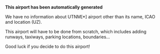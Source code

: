 **This airport has been automatically generated**

We have no information about UTNM[*] airport other than its name, ICAO and location (UZ).

This airport will have to be done from scratch, which includes adding runways, taxiways, parking locations, boundaries...

Good luck if you decide to do this airport!